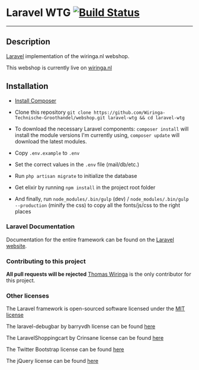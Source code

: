 # Laravel WTG [![Build Status](https://travis-ci.org/Wiringa-Technische-Groothandel/webshop.svg?branch=master)](https://travis-ci.org/Wiringa-Technische-Groothandel/webshop)

* * *

## Description

[Laravel](http://laravel.com/) implementation of the wiringa.nl webshop.

This webshop is currently live on [wiringa.nl](https://wiringa.nl)

## Installation

* [Install Composer](https://getcomposer.org)

* Clone this repository `git clone https://github.com/Wiringa-Technische-Groothandel/webshop.git laravel-wtg && cd laravel-wtg`

* To download the necessary Laravel components: `composer install` will install the module versions I'm currently using, `composer update` will download the latest modules.

* Copy `.env.example` to `.env`

* Set the correct values in the `.env` file (mail/db/etc.)

* Run `php artisan migrate` to initialize the database

* Get elixir by running `npm install` in the project root folder

* And finally, run `node_modules/.bin/gulp` (dev) / `node_modules/.bin/gulp --production` (minify the css) to copy all the fonts/js/css to the right places

### Laravel Documentation

Documentation for the entire framework can be found on the [Laravel website](http://laravel.com/docs).

### Contributing to this project

**All pull requests will be rejected**
[Thomas Wiringa](https://github.com/DuckThom) is the only contributor for this project.

### Other licenses

The Laravel framework is open-sourced software licensed under the [MIT license](http://opensource.org/licenses/MIT)

The laravel-debugbar by barryvdh license can be found [here](https://github.com/barryvdh/laravel-debugbar/blob/master/LICENSE)

The LaravelShoppingcart by Crinsane license can be found [here](https://github.com/Crinsane/LaravelShoppingcart/blob/master/LICENSE)

The Twitter Bootstrap license can be found [here](https://github.com/twbs/bootstrap/blob/master/LICENSE)

The jQuery license can be found [here](https://jquery.org/license/)
